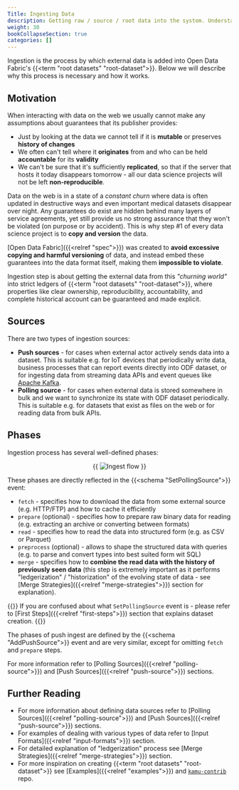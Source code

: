 ```yaml
---
Title: Ingesting Data
description: Getting raw / source / root data into the system. Understanding the process of publishing data and the properties of root datasets.
weight: 30
bookCollapseSection: true
categories: []
---
```


Ingestion is the process by which external data is added into Open Data Fabric's {{<term "root datasets" "root-dataset">}}. Below we will describe why this process is necessary and how it works.

## Motivation
When interacting with data on the web we usually cannot make any assumptions about guarantees that its publisher provides:
- Just by looking at the data we cannot tell if it is **mutable** or preserves **history of changes**
- We often can't tell where it **originates** from and who can be held **accountable** for its **validity**
- We can't be sure that it's sufficiently **replicated**, so that if the server that hosts it today disappears tomorrow - all our data science projects will not be left **non-reproducible**.

Data on the web is in a state of a *constant churn* where data is often updated in destructive ways and even important medical datasets disappear over night. Any guarantees do exist are hidden behind many layers of service agreements, yet still provide us no strong assurance that they won't be violated (on purpose or by accident). This is why step #1 of every data science project is to **copy and version** the data.

[Open Data Fabric]({{<relref "spec">}}) was created to **avoid excessive copying and harmful versioning** of data, and instead embed these guarantees into the data format itself, making them **impossible to violate**.

Ingestion step is about getting the external data from this *"churning world"* into strict ledgers of {{<term "root datasets" "root-dataset">}}, where properties like clear ownership, reproducibility, accountability, and complete historical account can be guaranteed and made explicit.

## Sources
There are two types of ingestion sources:
- **Push sources** - for cases when external actor actively sends data into a dataset. This is suitable e.g. for IoT devices that periodically write data, business processes that can report events directly into ODF dataset, or for ingesting data from streaming data APIs and event queues like [Apache Kafka](https://kafka.apache.org/).
- **Polling source** - for cases when external data is stored somewhere in bulk and we want to synchronize its state with ODF dataset periodically. This is suitable e.g. for datasets that exist as files on the web or for reading data from bulk APIs.

## Phases
Ingestion process has several well-defined phases:
<div align="center">
{{ <image filename="/images/cli/ingest/ingest.png" alt="Ingest flow"> }}
</div>

These phases are directly reflected in the {{<schema "SetPollingSource">}} event:
- `fetch` - specifies how to download the data from some external source (e.g. HTTP/FTP) and how to cache it efficiently
- `prepare` (optional) - specifies how to prepare raw binary data for reading (e.g. extracting an archive or converting between formats)
- `read` - specifies how to read the data into structured form (e.g. as CSV or Parquet)
- `preprocess` (optional) - allows to shape the structured data with queries (e.g. to parse and convert types into best suited form wit SQL)
- `merge` - specifies how to **combine the read data with the history of previously seen data** (this step is extremely important as it performs "ledgerization" / "historization" of the evolving state of data - see [Merge Strategies]({{<relref "merge-strategies">}}) section for explanation).

{{<tip>}}
If you are confused about what `SetPollingSource` event is - please refer to [First Steps]({{<relref "first-steps">}}) section that explains dataset creation.
{{</tip>}}

The phases of push ingest are defined by the {{<schema "AddPushSource">}} event and are very similar, except for omitting `fetch` and `prepare` steps.

For more information refer to [Polling Sources]({{<relref "polling-source">}}) and [Push Sources]({{<relref "push-source">}}) sections.

## Further Reading
- For more information about defining data sources refer to [Polling Sources]({{<relref "polling-source">}}) and [Push Sources]({{<relref "push-source">}}) sections.
- For examples of dealing with various types of data refer to [Input Formats]({{<relref "input-formats">}}) section.
- For detailed explanation of "ledgerization" process see [Merge Strategies]({{<relref "merge-strategies">}}) section.
- For more inspiration on creating {{<term "root datasets" "root-dataset">}} see [Examples]({{<relref "examples">}}) and [`kamu-contrib`](https://github.com/kamu-data/kamu-contrib/) repo.